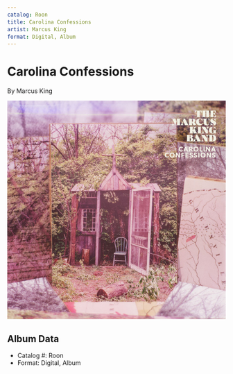 ```yaml
---
catalog: Roon
title: Carolina Confessions
artist: Marcus King
format: Digital, Album
---
```


# Carolina Confessions

By Marcus King

![](../../assets/albumcovers/Marcus_King-Carolina_Confessions.png)

## Album Data

- Catalog #: Roon
- Format: Digital, Album

